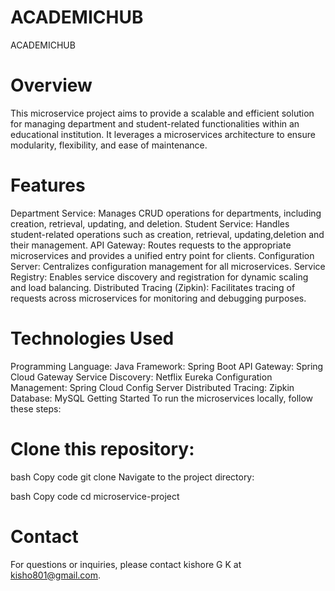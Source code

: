 # ACADEMICHUB
ACADEMICHUB
# Overview
This microservice project aims to provide a scalable and efficient solution for managing department and student-related functionalities within an educational institution. It leverages a microservices architecture to ensure modularity, flexibility, and ease of maintenance.

# Features
Department Service: Manages CRUD operations for departments, including creation, retrieval, updating, and deletion.
Student Service: Handles student-related operations such as  creation, retrieval, updating,deletion and their  management.
API Gateway: Routes requests to the appropriate microservices and provides a unified entry point for clients.
Configuration Server: Centralizes configuration management for all microservices.
Service Registry: Enables service discovery and registration for dynamic scaling and load balancing.
Distributed Tracing (Zipkin): Facilitates tracing of requests across microservices for monitoring and debugging purposes.

# Technologies Used
Programming Language: Java
Framework: Spring Boot
API Gateway: Spring Cloud Gateway
Service Discovery: Netflix Eureka
Configuration Management: Spring Cloud Config Server
Distributed Tracing: Zipkin
Database: MySQL
Getting Started
To run the microservices locally, follow these steps:

# Clone this repository:

bash
Copy code
git clone <repository-url>
Navigate to the project directory: 

bash
Copy code
cd microservice-project

# Contact
For questions or inquiries, please contact kishore G K  at kisho801@gmail.com.
